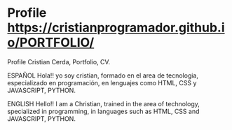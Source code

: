 # Profile https://cristianprogramador.github.io/PORTFOLIO/
Profile Cristian Cerda, Portfolio, CV.

ESPAÑOL
Hola!! yo soy cristian, formado en el area de tecnologia, especializado en programación, en lenguajes como HTML, CSS y JAVASCRIPT, PYTHON.

ENGLISH
Hello!! I am a Christian, trained in the area of ​​technology, specialized in programming, in languages ​​such as HTML, CSS and JAVASCRIPT, PYTHON.






